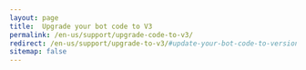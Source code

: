 ```yaml
---
layout: page
title:  Upgrade your bot code to V3
permalink: /en-us/support/upgrade-code-to-v3/
redirect: /en-us/support/upgrade-to-v3/#update-your-bot-code-to-version-30
sitemap: false
---
```


